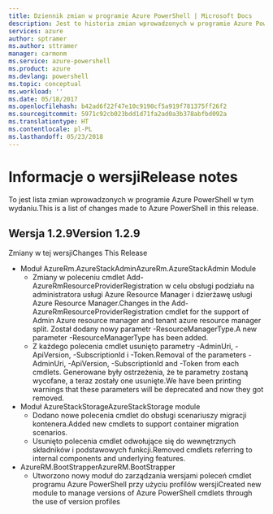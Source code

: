 ```yaml
---
title: Dziennik zmian w programie Azure PowerShell | Microsoft Docs
description: Jest to historia zmian wprowadzonych w programie Azure PowerShell w jego najnowszej wersji.
services: azure
author: sptramer
ms.author: sttramer
manager: carmonm
ms.service: azure-powershell
ms.product: azure
ms.devlang: powershell
ms.topic: conceptual
ms.workload: ''
ms.date: 05/18/2017
ms.openlocfilehash: b42ad6f22f47e10c9190cf5a919f781375ff26f2
ms.sourcegitcommit: 5971c92cb023bdd1d71fa2ad0a3b378abfbd092a
ms.translationtype: HT
ms.contentlocale: pl-PL
ms.lasthandoff: 05/23/2018
---
```

# <a name="release-notes"></a><span data-ttu-id="d2a86-103">Informacje o wersji</span><span class="sxs-lookup"><span data-stu-id="d2a86-103">Release notes</span></span>

<span data-ttu-id="d2a86-104">To jest lista zmian wprowadzonych w programie Azure PowerShell w tym wydaniu.</span><span class="sxs-lookup"><span data-stu-id="d2a86-104">This is a list of changes made to Azure PowerShell in this release.</span></span>

## <a name="version-129"></a><span data-ttu-id="d2a86-105">Wersja 1.2.9</span><span class="sxs-lookup"><span data-stu-id="d2a86-105">Version 1.2.9</span></span>

<span data-ttu-id="d2a86-106">Zmiany w tej wersji</span><span class="sxs-lookup"><span data-stu-id="d2a86-106">Changes This Release</span></span>

* <span data-ttu-id="d2a86-107">Moduł AzureRm.AzureStackAdmin</span><span class="sxs-lookup"><span data-stu-id="d2a86-107">AzureRm.AzureStackAdmin Module</span></span>
    + <span data-ttu-id="d2a86-108">Zmiany w poleceniu cmdlet Add-AzureRmResourceProviderRegistration w celu obsługi podziału na administratora usługi Azure Resource Manager i dzierżawę usługi Azure Resource Manager.</span><span class="sxs-lookup"><span data-stu-id="d2a86-108">Changes in the Add-AzureRmResourceProviderRegistration cmdlet for the support of Admin Azure resource manager and tenant azure resource manager split.</span></span> <span data-ttu-id="d2a86-109">Został dodany nowy parametr -ResourceManagerType.</span><span class="sxs-lookup"><span data-stu-id="d2a86-109">A new parameter -ResourceManagerType has been added.</span></span>
    + <span data-ttu-id="d2a86-110">Z każdego polecenia cmdlet usunięto parametry -AdminUri, -ApiVersion, -SubscriptionId i -Token.</span><span class="sxs-lookup"><span data-stu-id="d2a86-110">Removal of the parameters -AdminUri, -ApiVersion, -SubscriptionId and -Token from each cmdlets.</span></span> <span data-ttu-id="d2a86-111">Generowane były ostrzeżenia, że te parametry zostaną wycofane, a teraz zostały one usunięte.</span><span class="sxs-lookup"><span data-stu-id="d2a86-111">We have been printing warnings that these parameters will be deprecated and now they got removed.</span></span>
* <span data-ttu-id="d2a86-112">Moduł AzureStackStorage</span><span class="sxs-lookup"><span data-stu-id="d2a86-112">AzureStackStorage module</span></span>
    + <span data-ttu-id="d2a86-113">Dodano nowe polecenia cmdlet do obsługi scenariuszy migracji kontenera.</span><span class="sxs-lookup"><span data-stu-id="d2a86-113">Added new cmdlets to support container migration scenarios.</span></span>
    + <span data-ttu-id="d2a86-114">Usunięto polecenia cmdlet odwołujące się do wewnętrznych składników i podstawowych funkcji.</span><span class="sxs-lookup"><span data-stu-id="d2a86-114">Removed cmdlets referring to internal components and underlying features.</span></span>
* <span data-ttu-id="d2a86-115">AzureRM.BootStrapper</span><span class="sxs-lookup"><span data-stu-id="d2a86-115">AzureRM.BootStrapper</span></span>
    + <span data-ttu-id="d2a86-116">Utworzono nowy moduł do zarządzania wersjami poleceń cmdlet programu Azure PowerShell przy użyciu profilów wersji</span><span class="sxs-lookup"><span data-stu-id="d2a86-116">Created new module to manage versions of Azure PowerShell cmdlets through the use of version profiles</span></span>